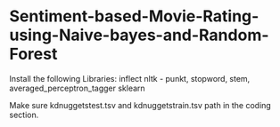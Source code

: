 # Sentiment-based-Movie-Rating-using-Naive-bayes-and-Random-Forest




Install the following Libraries:
  inflect
  nltk - punkt, stopword, stem, averaged_perceptron_tagger
  sklearn

Make sure kdnuggetstest.tsv and kdnuggetstrain.tsv path in the coding section.



